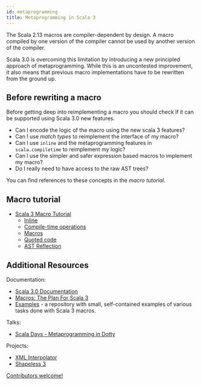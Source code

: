 ```yaml
---
id: metaprogramming
title: Metaprogramming in Scala 3
---
```


The Scala 2.13 macros are compiler-dependent by design.
A macro compiled by one version of the compiler cannot be used by another version of the compiler.

Scala 3.0 is overcoming this limitation by introducing a new principled approach of metaprogramming.
While this is an uncontested improvement, it also means that previous macro implementations have to be rewritten from the ground up.

## Before rewriting a macro

Before getting deep into reimplementing a macro you should check if it can be supported using Scala 3.0 new features.

* Can I encode the logic of the macro using the new scala 3 features?
* Can I use *match types* to reimplement the interface of my macro?
* Can I use `inline` and the metaprogramming features in `scala.compiletime` to reimplement my logic?
* Can I use the simpler and safer expression based macros to implement my macro?
* Do I really need to have access to the raw AST trees?

You can find references to these concepts in the _macro tutorial_.

## Macro tutorial

* [Scala 3 Macro Tutorial](https://docs.scala-lang.org/scala3/guides/macros/)
  * [Inline](https://docs.scala-lang.org/scala3/guides/macros/inline.html)
  * [Compile-time operations](https://docs.scala-lang.org/scala3/guides/macros/compiletime.html)
  * [Macros](https://docs.scala-lang.org/scala3/guides/macros/macros.html)
  * [Quoted code](https://docs.scala-lang.org/scala3/guides/macros/quotes.html)
  * [AST Reflection](https://docs.scala-lang.org/scala3/guides/macros/reflection.html)

## Additional Resources

Documentation:
- [Scala 3.0 Documentation](https://dotty.epfl.ch/docs/reference/metaprogramming/toc.html)
- [Macros: The Plan For Scala 3](https://www.scala-lang.org/blog/2018/04/30/in-a-nutshell.html)
- [Examples](https://github.com/lampepfl/dotty-macro-examples) - a repository with small, self-contained examples of various tasks done with Scala 3 macros.

Talks:
* [Scala Days - Metaprogramming in Dotty](https://www.youtube.com/watch?v=ZfDS_gJyPTc)

Projects:
* [XML Interpolator](https://github.com/dotty-staging/xml-interpolator/tree/master)
* [Shapeless 3](https://github.com/dotty-staging/shapeless/tree/shapeless-3)

[Contributors welcome!](../contributing.md)
